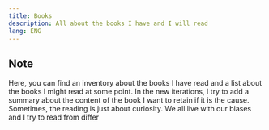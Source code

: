 ```yaml
---
title: Books
description: All about the books I have and I will read
lang: ENG
---
```


## Note

Here, you can find an inventory about the books I have read and a list about the books I might read at some point. In the new iterations, I try to add a summary about the content of the book I want to retain if it is the cause. Sometimes, the reading is just about curiosity. We all live with our biases and I try to read from differ